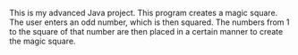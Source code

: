 This is my advanced Java project. This program creates a magic square. The user enters an odd number, which is then squared. The numbers from 1 to the square of that number are then placed in a certain manner to create the magic square.
